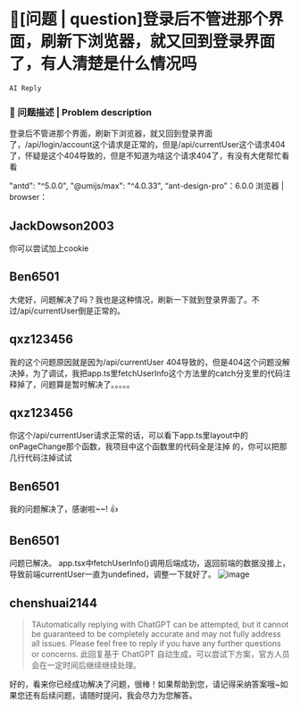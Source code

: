 # 🧐[问题 | question]登录后不管进那个界面，刷新下浏览器，就又回到登录界面了，有人清楚是什么情况吗

`AI Reply`

### 🧐 问题描述 | Problem description

登录后不管进那个界面，刷新下浏览器，就又回到登录界面了，/api/login/account这个请求是正常的，但是/api/currentUser这个请求404了，怀疑是这个404导致的，但是不知道为啥这个请求404了，有没有大佬帮忙看看

"antd": "^5.0.0",
"@umijs/max": "^4.0.33",
“ant-design-pro”：6.0.0
浏览器 | browser：

## JackDowson2003

你可以尝试加上cookie

## Ben6501

大佬好，问题解决了吗？我也是这种情况，刷新一下就到登录界面了。不过/api/currentUser倒是正常的。

## qxz123456

我的这个问题原因就是因为/api/currentUser 404导致的，但是404这个问题没解决掉，为了调试，我把app.ts里fetchUserInfo这个方法里的catch分支里的代码注释掉了，问题算是暂时解决了。。。。。

## qxz123456

你这个/api/currentUser请求正常的话，可以看下app.ts里layout中的onPageChange那个函数，我项目中这个函数里的代码全是注掉 的，你可以把那几行代码注掉试试

## Ben6501

我的问题解决了，感谢啦~~! 👍

## Ben6501

问题已解决。
app.tsx中fetchUserInfo()调用后端成功，返回前端的数据没接上，导致前端currentUser一直为undefined，调整一下就好了。
![image](https://user-images.githubusercontent.com/15306774/215313770-c925fd3a-9062-4d4b-8513-91c09aa6caeb.png)

## chenshuai2144

> TAutomatically replying with ChatGPT can be attempted, but it cannot be guaranteed to be completely accurate and may not fully address all issues. Please feel free to reply if you have any further questions or concerns.
> 此回复基于 ChatGPT 自动生成，可以尝试下方案，官方人员会在一定时间后继续继续处理。

好的，看来你已经成功解决了问题，很棒！如果帮助到您，请记得采纳答案哦~如果您还有后续问题，请随时提问，我会尽力为您解答。
